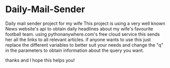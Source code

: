 # Daily-Mail-Sender
Daily mail sender project for my wife
This project is using a very well known News website's api to obtain daily headlines about my wife's favourite football team.
using pythonanywhere.com's free cloud service this sends her all the links to all relevant articles.
if anyone wants to use this just replace the different variables to better suit your needs and change the "q" in the parameters to 
obtain information about the query you want.

thanks and I hope this helps you!
